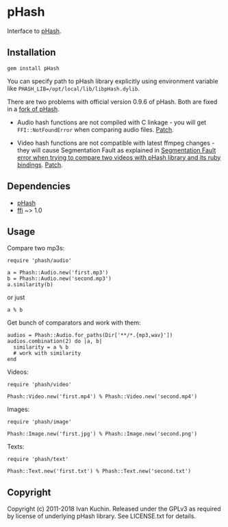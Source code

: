 # pHash

Interface to [pHash](http://pHash.org/).

## Installation

    gem install pHash

You can specify path to pHash library explicitly using environment variable like `PHASH_LIB=/opt/local/lib/libpHash.dylib`.

There are two problems with official version 0.9.6 of pHash. Both are fixed in a [fork of pHash](https://github.com/hszcg/pHash-0.9.6).

- Audio hash functions are not compiled with C linkage - you will get `FFI::NotFoundError` when comparing audio files. [Patch](https://github.com/hszcg/pHash-0.9.6/commit/e93af6d).

- Video hash functions are not compatible with latest ffmpeg changes - they will cause Segmentation Fault as explained in [Segmentation Fault error when trying to compare two videos with pHash library and its ruby bindings](http://stackoverflow.com/q/23414036/96823). [Patch](https://github.com/hszcg/pHash-0.9.6/commit/85218a6).

## Dependencies

* [pHash](http://www.phash.org/download/)
* [ffi](https://github.com/ffi/ffi#readme) ~> 1.0

## Usage

Compare two mp3s:

    require 'phash/audio'

    a = Phash::Audio.new('first.mp3')
    b = Phash::Audio.new('second.mp3')
    a.similarity(b)

or just

    a % b

Get bunch of comparators and work with them:

    audios = Phash::Audio.for_paths(Dir['**/*.{mp3,wav}'])
    audios.combination(2) do |a, b|
      similarity = a % b
      # work with similarity
    end

Videos:

    require 'phash/video'

    Phash::Video.new('first.mp4') % Phash::Video.new('second.mp4')

Images:

    require 'phash/image'

    Phash::Image.new('first.jpg') % Phash::Image.new('second.png')

Texts:

    require 'phash/text'

    Phash::Text.new('first.txt') % Phash::Text.new('second.txt')

## Copyright

Copyright (c) 2011-2018 Ivan Kuchin.
Released under the GPLv3 as required by license of underlying pHash library.
See LICENSE.txt for details.
